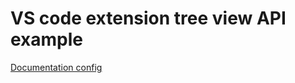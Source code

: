 # VS code extension tree view API example
[Documentation config](https://maksymslobodianyk.github.io/vscode-extension-tree-view-example/data.json)
